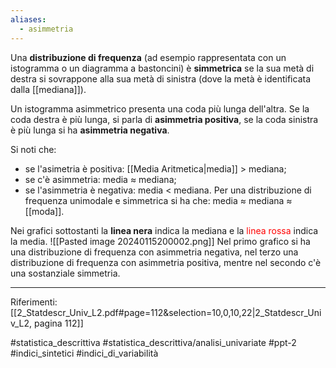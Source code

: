 ```yaml
---
aliases:
  - asimmetria
---
```

Una **distribuzione di frequenza** (ad esempio rappresentata con un istogramma o un diagramma a bastoncini) è **simmetrica** se la sua metà di destra si sovrappone alla sua metà di sinistra (dove la metà è identificata dalla [[mediana]]). 

Un istogramma asimmetrico presenta una coda più lunga dell'altra. Se la coda destra è più lunga, si parla di **asimmetria positiva**, se la coda sinistra è più lunga si ha **asimmetria negativa**.

Si noti che:
* se l'asimetria è positiva: [[Media Aritmetica|media]] > mediana;
* se c'è asimmetria: media $\approx$ mediana;
* se l'asimmetria è negativa: media < mediana.
Per una distribuzione di frequenza unimodale e simmetrica si ha che: media $\approx$ mediana $\approx$ [[moda]].

Nei grafici sottostanti la **linea nera** indica la mediana e la <span style="color:red">linea rossa</span> indica la media.
![[Pasted image 20240115200002.png]]
Nel primo grafico si ha una distribuzione di frequenza con asimmetria negativa, nel terzo una distribuzione di frequenza con asimmetria positiva, mentre nel secondo c'è una sostanziale simmetria.

***
Riferimenti:
[[2_Statdescr_Univ_L2.pdf#page=112&selection=10,0,10,22|2_Statdescr_Univ_L2, pagina 112]]

#statistica_descrittiva 
#statistica_descrittiva/analisi_univariate
#ppt-2 
#indici_sintetici 
#indici_di_variabilità 